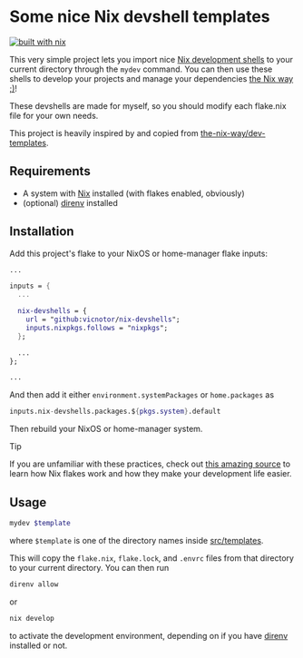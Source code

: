 # Some nice Nix devshell templates

[![built with nix](https://builtwithnix.org/badge.svg)](https://builtwithnix.org)

This very simple project lets you import nice
[Nix development shells](https://nixos.wiki/wiki/Development_environment_with_nix-shell)
to your current directory through the `mydev` command. You can then use these
shells to develop your projects and manage your dependencies [the Nix way ;<zero-width space>)](https://github.com/the-nix-way)!

These devshells are made for myself, so you should modify each flake.nix file
for your own needs.

This project is heavily inspired by and copied from
[the-nix-way/dev-templates](https://github.com/the-nix-way/dev-templates).

## Requirements

- A system with [Nix](https://nixos.org/) installed (with flakes enabled, obviously)
- (optional) [direnv](https://github.com/nix-community/nix-direnv) installed

## Installation

Add this project's flake to your NixOS or home-manager flake inputs:

```nix
...

inputs = {
  ... 

  nix-devshells = {
    url = "github:vicnotor/nix-devshells";
    inputs.nixpkgs.follows = "nixpkgs";
  };

  ...
};

...
```

And then add it either `environment.systemPackages` or `home.packages` as

```nix
inputs.nix-devshells.packages.${pkgs.system}.default
```

Then rebuild your NixOS or home-manager system.

> [!TIP]
> If you are unfamiliar with these practices, check out
> [this amazing source](https://nixos-and-flakes.thiscute.world/) to learn how
> Nix flakes work and how they make your development life easier.

## Usage

```bash
mydev $template
```

where `$template` is one of the directory names inside
[src/templates](https://github.com/vicnotor/nix-devshells/tree/main/src/templates).

This will copy the `flake.nix`, `flake.lock`, and `.envrc` files from that
directory to your current directory. You can then run

```bash
direnv allow
```

or

```bash
nix develop
```

to activate the development environment, depending on if you have [direnv](https://github.com/nix-community/nix-direnv)
installed or not.
